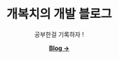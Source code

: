 <div align="center">

  # 개복치의 개발 블로그

  공부한걸 기록하자 !

  [**Blog →**](https://hmcck27.github.io)

</div>
